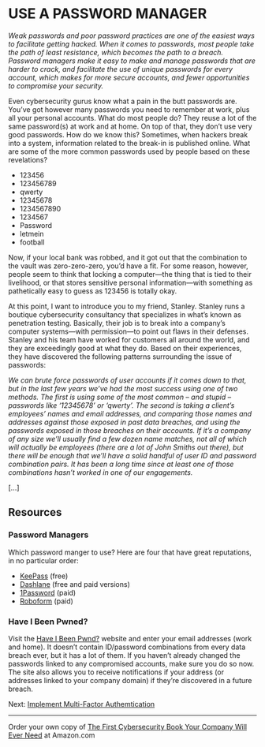 # USE A PASSWORD MANAGER

*Weak passwords and poor password practices are one of the easiest ways to facilitate getting hacked. When it comes to passwords, most people take the path of least resistance, which becomes the path to a breach. Password managers make it easy to make and manage passwords that are harder to crack, and facilitate the use of unique passwords for every account, which makes for more secure accounts, and fewer opportunities to compromise your security.*

Even cybersecurity gurus know what a pain in the butt passwords are. You’ve got however many passwords you need to remember at work, plus all your personal accounts. What do most people do? They reuse a lot of the same password(s) at work and at home. On top of that, they don’t use very good passwords. How do we know this? Sometimes, when hackers break into a system, information related to the break-in is published online.  What are some of the more common passwords used by people based on these revelations? 

- 123456		
- 123456789
- qwerty
- 12345678
- 1234567890	
- 1234567
- Password	
- letmein
- football

Now, if your local bank was robbed, and it got out that the combination to the vault was zero-zero-zero, you’d have a fit. For some reason, however, people seem to think that locking a computer—the thing that is tied to their livelihood, or that stores sensitive personal information—with something as pathetically easy to guess as 123456 is totally okay.

At this point, I want to introduce you to my friend, Stanley. Stanley runs a boutique cybersecurity consultancy that specializes in what’s known as penetration testing. Basically, their job is to break into a company’s computer systems—with permission—to point out flaws in their defenses. Stanley and his team have worked for customers all around the world, and they are exceedingly good at what they do. Based on their experiences, they have discovered the following patterns surrounding the issue of passwords:

*We can brute force  passwords of user accounts if it comes down to that, but in the last few years we’ve had the most success using one of two methods. The first is using some of the most common – and stupid – passwords like ‘12345678’ or ‘qwerty’. The second is taking a client’s employees’ names and email addresses, and comparing those names and addresses against those exposed in past data breaches, and using the passwords exposed in those breaches on their accounts. If it’s a company of any size we’ll usually find a few dozen name matches, not all of which will actually be employees (there are a lot of John Smiths out there), but there will be enough that we’ll have a solid handful of user ID and password combination pairs. It has been a long time since at least one of those combinations hasn’t worked in one of our engagements.*

[...]

## Resources

### Password Managers

Which password manger to use? Here are four that have great reputations, in no particular order:

- [KeePass](https://keepass.info/)  (free)
- [Dashlane](https://www.dashlane.com/) (free and paid versions)
- [1Password](https://1password.com/)  (paid)
- [Roboform](https://www.roboform.com/)  (paid)

### Have I Been Pwned?

Visit the [Have I Been Pwnd?](https://haveibeenpwned.com) website and enter your email addresses (work and home). It doesn’t contain ID/password combinations from every data breach ever, but it has a lot of them. If you haven’t already changed the passwords linked to any compromised accounts, make sure you do so now. The site also allows you to receive notifications if your address (or addresses linked to your company domain) if they’re discovered in a future breach. 

Next: [Implement Multi-Factor Authemtication](/MFA.md)

---

Order your own copy of [The First Cybersecurity Book Your Company Will Ever Need](https://www.amazon.com/dp/B07S1RMRY1) at Amazon.com
